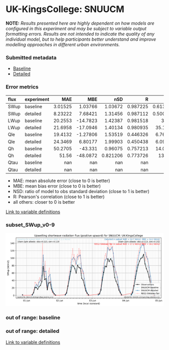 # UK-KingsCollege: SNUUCM

**NOTE:** *Results presented here are highly dependent on how models are configured in this experiment and may be subject to variable output formatting errors. Results are not intended to indicate the quality of any individual model, but to help participants better understand and improve modelling approaches in different urban environments.*

### Submitted metadata

- [Baseline](SNUUCM_UK-KingsCollege_baseline_attrs.md)
- [Detailed](SNUUCM_UK-KingsCollege_detailed_attrs.md)

### Error metrics

| flux   | experiment   |       MAE |       MBE |        nSD |          R |        5th |      95th |      RMSE |      cRMSE |      AMBE |       1-nSD |         1-R |   nSkewness |   nKurtosis |     Overlap |
|:-------|:-------------|----------:|----------:|-----------:|-----------:|-----------:|----------:|----------:|-----------:|----------:|------------:|------------:|------------:|------------:|------------:|
| SWup   | baseline     |   3.01525 |   1.03766 |   1.03672  |   0.987225 |   0.613742 |   1.61986 |   4.07199 |   0.166841 |   1.03766 |   0.0367145 |   0.012775  |   0.0533135 |   0.284437  |   0.0993763 |
| SWup   | detailed     |   8.23222 |   7.68421 |   1.31456  |   0.987112 |   0.500799 |  21.9971  |  11.5339  |   0.364458 |   7.68421 |   0.314554  |   0.0128882 |   0.0492361 |   0.240324  |   0.126711  |
| LWup   | baseline     |  20.2553  | -14.7823  |   1.42387  |   0.981518 |  34.47     |  20.138   |  23.511   |   0.481972 |  14.7823  |   0.423869  |   0.0184822 |   0.110625  |   0.054747  |   0.251029  |
| LWup   | detailed     |  21.6958  | -17.0946  |   1.40134  |   0.980935 |  35.1906   |  16.6721  |  24.5128  |   0.463151 |  17.0946  |   0.401341  |   0.0190654 |   0.134576  |   0.0159917 |   0.267745  |
| Qle    | baseline     |  19.4132  |  -1.27806 |   1.53519  |   0.446326 |   6.76083  |  20.7573  |  30.4072  |   1.4094   |   1.27806 |   0.53519   |   0.553674  |   1.68418   |   2.87855   |   0.458858  |
| Qle    | detailed     |  24.3469  |   6.80177 |   1.99903  |   0.450438 |   6.09047  |  59.3634  |  39.1266  |   1.78752  |   6.80177 |   0.999029  |   0.549562  |   0.891582  |   0.722078  |   0.460628  |
| Qh     | baseline     |  50.2705  | -43.331   |   0.96075  |   0.757213 |  14.0631   |  26.3696  |  62.3608  |   0.684146 |  43.331   |   0.0392525 |   0.242787  |   0.668143  |   1.38857   |   0.541579  |
| Qh     | detailed     |  51.56    | -48.0872  |   0.821206 |   0.773726 |  13.205    |  54.3808  |  63.6138  |   0.635297 |  48.0872  |   0.178796  |   0.226274  |   0.675948  |   1.4411    |   0.551856  |
| Qtau   | baseline     | nan       | nan       | nan        | nan        | nan        | nan       | nan       | nan        | nan       | nan         | nan         | nan         | nan         | nan         |
| Qtau   | detailed     | nan       | nan       | nan        | nan        | nan        | nan       | nan       | nan        | nan       | nan         | nan         | nan         | nan         | nan         |

 - MAE: mean absolute error (close to 0 is better)
 - MBE: mean bias error (close to 0 is better)
 - NSD: ratio of model to obs standard deviation (close to 1 is better)
 - R: Pearson's correlation (close to 1 is better)
 - all others: closer to 0 is better

[Link to variable definitions](../modelattrs/variable_definitions.md)

### <a name="subset_swup_v0-9"></a>subset_SWup_v0-9
[![SNUUCM_UK-KingsCollege_subset_SWup_v0-9.png](SNUUCM_UK-KingsCollege_subset_SWup_v0-9.png)](SNUUCM_UK-KingsCollege_subset_SWup_v0-9.png)

### out of range: baseline


### out of range: detailed



[Link to variable definitions](../modelattrs/variable_definitions.md)

